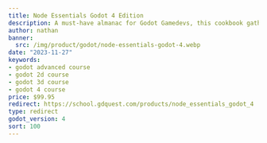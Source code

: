 ```yaml
---
title: Node Essentials Godot 4 Edition
description: A must-have almanac for Godot Gamedevs, this cookbook gathers the best tricks of the trade covering frequently needed game mechanics using Godot's powerful nodes.
author: nathan
banner:
  src: /img/product/godot/node-essentials-godot-4.webp
date: "2023-11-27"
keywords:
- godot advanced course
- godot 2d course
- godot 3d course
- godot 4 course
price: $99.95
redirect: https://school.gdquest.com/products/node_essentials_godot_4
type: redirect
godot_version: 4
sort: 100
---
```


